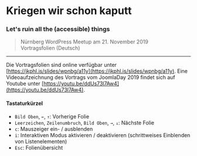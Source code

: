 # Kriegen wir schon kaputt

### Let's ruin all the (accessible) things

> Nürnberg WordPress Meetup am 21. November 2019<br/>
> Vortragsfolien (Deutsch)

___

Die Vortragsfolien sind online verfügbar unter [https://jkphl.is/slides/wpnbg/a11y](https://jkphl.is/slides/wpnbg/a11y). Eine Videoaufzeichnung des Vortrags vom JoomlaDay 2019 findet sich auf Youtube unter [https://youtu.be/ddUs73l7Aw4](https://youtu.be/ddUs73l7Aw4). 


#### Tastaturkürzel

* `Bild Oben`, `←`, `↑`: Vorherige Folie
* `Leerzeichen`, `Zeilenumbruch`, `Bild Oben`, `→`, `↓`: Nächste Folie
* `c`: Mauszeiger ein- / ausblenden
* `i`: Interaktiven Modus aktivieren / deaktivieren (schrittweises Einblenden von Listenelementen)
* `Esc`: Folienübersicht
